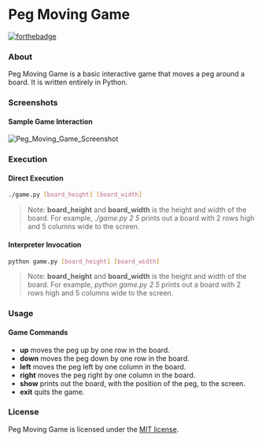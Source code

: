 # Peg Moving Game

[![forthebadge](http://forthebadge.com/images/badges/made-with-python.svg)](http://forthebadge.com)

### About
Peg Moving Game is a basic interactive game that moves a peg around a board. It is written entirely in Python.

### Screenshots
#### Sample Game Interaction
![Peg_Moving_Game_Screenshot](https://cloud.githubusercontent.com/assets/7763904/7104329/1cb5d716-e0a6-11e4-81ca-24f1de3c896a.png)

### Execution
#### Direct Execution
```Bash
./game.py [board_height] [board_width]
```
> Note: **board_height** and **board_width** is the height and width of the board. For example, *./game.py 2 5* prints out a board with 2 rows high and 5 columns wide to the screen.

#### Interpreter Invocation
```Bash
python game.py [board_height] [board_width]
```
> Note: **board_height** and **board_width** is the height and width of the board. For example, *python game.py 2 5* prints out a board with 2 rows high and 5 columns wide to the screen.

### Usage
#### Game Commands
* **up** moves the peg up by one row in the board.
* **down** moves the peg down by one row in the board.
* **left** moves the peg left by one column in the board.
* **right** moves the peg right by one column in the board.
* **show** prints out the board, with the position of the peg, to the screen.
* **exit** quits the game.

### License
Peg Moving Game is licensed under the [MIT license](https://github.com/elailai94/Peg-Moving-Game/blob/master/LICENSE.md).
